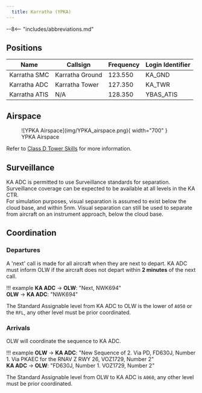 ```yaml
---
  title: Karratha (YPKA)
---
```


--8<-- "includes/abbreviations.md"

## Positions

| Name | Callsign | Frequency | Login Identifier |
| ---- | -------- | --------- | ---------------- |
| Karratha SMC | Karratha Ground | 123.550 | KA_GND |
| Karratha ADC | Karratha Tower | 127.350 | KA_TWR |
| Karratha ATIS | N/A | 128.350 | YBAS_ATIS |

## Airspace

<figure markdown>
![YPKA Airspace](img/YPKA_airspace.png){ width="700" }
  <figcaption>YPKA Airspace</figcaption>
</figure>

Refer to [Class D Tower Skills](../../controller-skills/classdtwr) for more information.

## Surveillance
KA ADC is permitted to use Surveillance standards for separation. Surveillance coverage can be expected to be available at all levels in the KA CTR.  
For simulation purposes, visual separation is assumed to exist below the cloud base, and within 5nm. Visual separation can still be used to separate from aircraft on an instrument approach, below the cloud base.
## Coordination
### Departures
A 'next' call is made for all aircraft when they are next to depart. KA ADC must inform OLW if the aircraft does not depart within **2 minutes** of the next call.

!!! example
    **KA ADC** -> **OLW**: "Next, NWK694"  
    **OLW** -> **KA ADC**: "NWK694"  

The Standard Assignable level from KA ADC to OLW is the lower of `A050` or the `RFL`, any other level must be prior coordinated.
### Arrivals
OLW will coordinate the sequence to KA ADC.

!!! example
    **OLW** -> **KA ADC**: "New Sequence of 2. Via PD, FD630J, Number 1. Via PKAEC for the RNAV Z RWY 26, VOZ1729, Number 2”  
    **KA ADC** -> **OLW**: "FD630J, Number 1. VOZ1729, Number 2"  

The Standard Assignable level from OLW to KA ADC is `A060`, any other level must be prior coordinated.